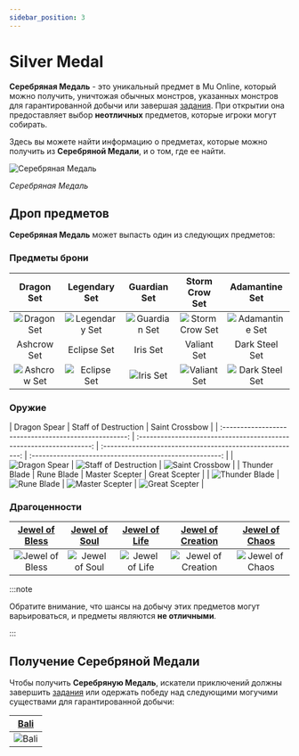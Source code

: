 ```yaml
---
sidebar_position: 3
---
```


# Silver Medal

**Серебряная Медаль** - это уникальный предмет в Mu Online, который можно получить, уничтожая обычных монстров, указанных монстров для гарантированной добычи или завершая [задания](/gameplay-systems/quest-system). При открытии она предоставляет выбор **неотличных** предметов, которые игроки могут собирать.

Здесь вы можете найти информацию о предметах, которые можно получить из **Серебряной Медали**, и о том, где ее найти.

![Серебряная Медаль](/img/items/item-bags/silver-medal.png)

_Серебряная Медаль_

## Дроп предметов

**Серебряная Медаль** может выпасть один из следующих предметов:

### Предметы брони

|                    Dragon Set                    |                    Legendary Set                     |                    Guardian Set                    |                     Storm Crow Set                     |                     Adamantine Set                     |
| :----------------------------------------------: | :--------------------------------------------------: | :------------------------------------------------: | :----------------------------------------------------: | :----------------------------------------------------: |
|  ![Dragon Set](/img/items/armors/dk/dragon.png)  | ![Legendary Set](/img/items/armors/dw/legendary.png) | ![Guardian Set](/img/items/armors/fe/guardian.png) | ![Storm Crow Set](/img/items/armors/mg/storm-crow.png) | ![Adamantine Set](/img/items/armors/dl/adamantine.png) |
|                   Ashcrow Set                    |                     Eclipse Set                      |                      Iris Set                      |                      Valiant Set                       |                     Dark Steel Set                     |
| ![Ashcrow Set](/img/items/armors/dk/ashcrow.png) |   ![Eclipse Set](/img/items/armors/dw/eclipse.png)   |     ![Iris Set](/img/items/armors/fe/iris.png)     |    ![Valiant Set](/img/items/armors/mg/valiant.png)    | ![Dark Steel Set](/img/items/armors/dl/dark-steel.png) |

### Оружие

|                     Dragon Spear                      |                        Staff of Destruction                         |                      Saint Crossbow                       |
| :---------------------------------------------------: | :-----------------------------------------------------------------: | :-------------------------------------------------------: | :-----------------------------------------------------: |
|  ![Dragon Spear](/img/items/spears/dragon-spear.png)  | ![Staff of Destruction](/img/items/staffs/staff-of-destruction.png) |   ![Saint Crossbow](/img/items/bows/saint-crossbow.png)   |
|                     Thunder Blade                     |                             Rune Blade                              |                      Master Scepter                       |                      Great Scepter                      |
| ![Thunder Blade](/img/items/swords/thunder-blade.png) |           ![Rune Blade](/img/items/swords/rune-blade.png)           | ![Master Scepter](/img/items/scepters/master-scepter.png) | ![Great Scepter](/img/items/scepters/great-scepter.png) |

### Драгоценности

| [Jewel of Bless](/items/jewels/regular-jewels/jewel-of-bless) | [Jewel of Soul](/items/jewels/regular-jewels/jewel-of-soul) | [Jewel of Life](/items/jewels/regular-jewels/jewel-of-life) | [Jewel of Creation](/items/jewels/regular-jewels/jewel-of-creation) | [Jewel of Chaos](/items/jewels/regular-jewels/jewel-of-chaos) |
| :-----------------------------------------------------------: | :---------------------------------------------------------: | :---------------------------------------------------------: | :-----------------------------------------------------------------: | :-----------------------------------------------------------: |
|        ![Jewel of Bless](/img/items/jewels/bless.png)         |        ![Jewel of Soul](/img/items/jewels/soul.png)         |        ![Jewel of Life](/img/items/jewels/life.png)         |        ![Jewel of Creation](/img/items/jewels/creation.png)         |        ![Jewel of Chaos](/img/items/jewels/chaos.png)         |

:::note

Обратите внимание, что шансы на добычу этих предметов могут варьироваться, и предметы являются **не отличными**.

:::

## Получение Серебряной Медали

Чтобы получить **Серебряную Медаль**, искатели приключений должны завершить [задания](/gameplay-systems/quest-system) или одержать победу над следующими могучими существами для гарантированной добычи:

|     [Bali](/special-monsters/others/bali)      |
| :--------------------------------------------: |
| ![Bali](/img/monsters/special/others/bali.jpg) |
